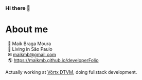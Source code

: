 ### Hi there 👋

# About me

&nbsp;&nbsp;👨 Maik Braga Moura
<br>&nbsp;&nbsp;📌 Living in São Paulo
<br>&nbsp;&nbsp;✉ maikmb@gmail.com
<br>&nbsp;&nbsp;🌎 https://maikmb.github.io/developerFolio

Actually working at [Vórtx DTVM](http://vortx.com.br), doing fullstack development.
